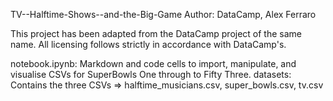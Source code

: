 TV--Halftime-Shows--and-the-Big-Game
Author: DataCamp, Alex Ferraro

This project has been adapted from the DataCamp project of the same name. All licensing follows strictly in accordance with DataCamp's. 

notebook.ipynb:
	Markdown and code cells to import, manipulate, and visualise CSVs for SuperBowls One through to Fifty Three.
datasets:
	Contains the three CSVs => halftime_musicians.csv, super_bowls.csv, tv.csv
